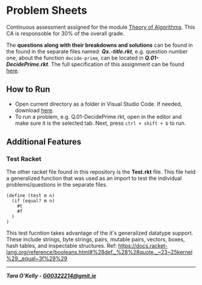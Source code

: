 # Problem Sheets

Continuous assessment assigned for the module [Theory of Algorithms](https://github.com/theory-of-algorithms/). This CA is responsoble for 30% of the overall grade.

The **questions along with their breakdowns and solutions** can be found in the found in the separate files named: **_Qx.-title.rkt_**, e.g. question number one, about the function ```decide-prime```, can be located in __*Q.01-DecidePrime.rkt*__. The full specification of this assignment can be found [here](https://github.com/taraokelly/Theory-Of-Computation/blob/master/CA/problems.pdf).

## How to Run

+ Open current directory as a folder in Visual Studio Code. If needed, download [here](https://code.visualstudio.com/download).
+ To run a problem, e.g. Q.01-DecidePrime.rkt, open in the editor and make sure it is the selected tab. Next, press ```ctrl + shift + b``` to run.

## Additional Features

### Test Racket

The other racket file found in this repository is the **Test.rkt** file. This file held a generalized function that was used as an import to test the individual problems/questions in the separate files.

```racket
(define (test m n)
  (if (equal? m n)
    #t
    #f
  )
)
```

This test fucntion takes advantage of the it's generalized datatype support. These include strings, byte strings, pairs, mutable pairs, vectors, boxes, hash tables, and inspectable structures. Ref: https://docs.racket-lang.org/reference/booleans.html#%28def._%28%28quote._~23~25kernel%29._equal~3f%29%29

-----

__*Tara O'Kelly - G00322214@gmit.ie*__
